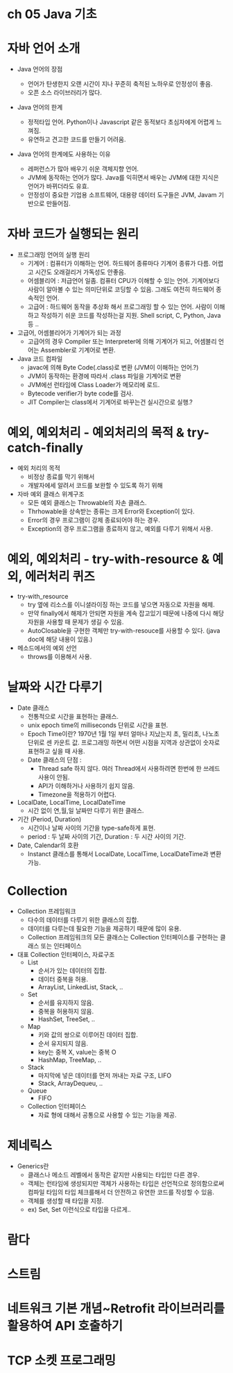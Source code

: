 ch 05 Java 기초
===

# 자바 언어 소개
- Java 언어의 장점 <br>
  - 언어가 탄생한지 오랜 시간이 지나 꾸준히 축적된 노하우로 안정성이 좋음.
  - 오픈 소스 라이브러리가 많다.

- Java 언어의 한계 <br>
  - 정적타입 언어. Python이나 Javascript 같은 동적보다 초심자에게 어렵게 느껴짐.
  - 유연하고 견고한 코드를 만들기 어려움.

- Java 언어의 한계에도 사용하는 이유 <br>
  - 레퍼런스가 많아 배우기 쉬운 객체지향 언어.
  - JVM에 동작하는 언어가 많다. Java를 익히면서 배우는 JVM에 대한 지식은 언어가 바뀌더라도 유효.
  - 안정성이 중요한 기업용 소프트웨어, 대용량 데이터 도구들은 JVM, Javam 기반으로 만들어짐.

# 자바 코드가 실행되는 원리
- 프로그래밍 언어의 실행 원리 <br>
  - 기계어 : 컴퓨터가 이해하는 언어. 하드웨어 종류마다 기계어 종류가 다름. 어렵고 시간도 오래걸리거 가독성도 안좋음.
  - 어셈블리어 : 저급언어 일좀. 컴퓨터 CPU가 이해할 수 있는 언어. 기계어보다 사람이 알아볼 수 있는 의미단위로 코딩할 수 있음. 그래도 여전히 하드웨어 종속적인 언어.
  - 고급어 : 하드웨어 동작을 추상화 해서 프로그래밍 할 수 있는 언어. 사람이 이해하고 작성하기 쉬운 코드를 작성하는걸 지원. Shell script, C, Python, Java 등 ..
- 고급어, 어셈블리어가 기계어가 되는 과정 <br>
  - 고급어의 경우 Compiler 또는 Interpreter에 의해 기계어가 되고, 어셈블리 언어는 Assembler로 기계어로 변환.
- Java 코드 컴파일 <br>
  - javac에 의해 Byte Code(.class)로 변환 (JVM이 이해하는 언어.?)
  - JVM이 동작하는 환경에 따라서 .class 파일을 기계어로 변환
  - JVM에선 런타임에 Class Loader가 메모리에 로드.
  - Bytecode verifier가 byte code를 검사.
  - JIT Compiler는 class에서 기계어로 바꾸는건 실시간으로 실행.?

# 예외, 예외처리 - 예외처리의 목적 & try-catch-finally
- 예외 처리의 목적 <br>
  - 비정상 종료를 막기 위해서
  - 개발자에세 알려서 코드를 보완할 수 있도록 하기 위해
- 자바 예외 클래스 위계구조 <br>
  - 모든 예외 클래스는 Throwable의 자손 클래스.
  - Thrhowable을 상속받는 종류는 크게 Error와 Exception이 있다.
  - Error의 경우 프로그램이 강제 종료되어야 하는 경우.
  - Exception의 경우 프로그램을 종료하지 않고, 예외를 다루기 위해서 사용.

# 예외, 예외처리 - try-with-resource & 예외, 에러처리 퀴즈
- try-with_resource <br>
  - try 옆에 리소스를 이니셜라이징 하는 코드를 넣으면 자동으로 자원을 해제.
  - 만약 finally에서 해제가 안되면 자원을 계속 잡고있기 때문에 나중에 다시 해당 자원을 사용할 때 문제가 생길 수 있음.
  - AutoClosable을 구현한 객체만 try-with-resouce를 사용할 수 있다. (java doc에 해당 내용이 있음.)
- 메소드에서의 예외 선언 <br>
  - throws를 이용해서 사용.

# 날짜와 시간 다루기
- Date 클래스 <br>
  - 전통적으로 시간을 표현하는 클래스.
  - unix epoch time의 milliseconds 단위로 시간을 표현.
  - Epoch Time이란? 1970년 1월 1일 부터 얼마나 지났는지 초, 밀리초, 나노초 단위로 센 카운트 값. 프로그래밍 하면서 어떤 시점을 지역과 상관없이 숫자로 표현하고 싶을 때 사용.
  - Date 클래스의 단점 :
    - Thread safe 하지 않다. 여러 Thread에서 사용하려면 한번에 한 쓰레드 사용이 안됨.
    - API가 이해하거나 사용하기 쉽지 않음.
    - Timezone을 적용하기 어렵다.
- LocalDate, LocalTime, LocalDateTime <br>
  - 시간 없이 연,월,일 날짜만 다루기 위한 클래스.
- 기간 (Period, Duration)
  - 시간이나 날짜 사이의 기간을 type-safe하게 표현.
  - period : 두 날짜 사이의 기간, Duration : 두 시간 사이의 기간.
- Date, Calendar의 호환 <br>
  - Instanct 클래스를 통해서 LocalDate, LocalTime, LocalDateTime과 변환 가능.

# Collection
- Collection 프레임워크 <br>
  - 다수의 데이터를 다루기 위한 클래스의 집합.
  - 데이터를 다루는데 필요한 기능을 제공하기 때문에 많이 유용.
  - Collection 프레임워크의 모든 클래스는 Collection 인터페이스를 구현하는 클래스 또는 인터페이스
- 대표 Collection 인터페이스, 자료구조 <br>
  - List <br>
    - 순서가 있는 데이터의 집합.
    - 데이터 중복을 허용.
    - ArrayList, LinkedList, Stack, ..
  - Set <br>
    - 순서를 유지하지 않음.
    - 중복을 허용하지 않음.
    - HashSet, TreeSet, ..
  - Map <br>
    - 키와 값의 쌍으로 이루어진 데이터 집합.
    - 순서 유지되지 않음.
    - key는 중복 X, value는 중복 O
    - HashMap, TreeMap, ..
  - Stack <br>
    - 마지막에 넣은 데이터를 먼저 꺼내는 자료 구조, LIFO
    - Stack, ArrayDequeu, ..
  - Queue <br>
    - FIFO
  - Collection 인터페이스 <br>
    - 자료 형에 대해서 공통으로 사용할 수 있는 기능을 제공.

# 제네릭스
- Generics란 <br>
  - 클래스나 메소드 레벨에서 동작은 같지만 사용되는 타입만 다른 경우.
  - 객체는 런타임에 생성되지만 객체가 사용하는 타입은 선언적으로 정의함으로써 컴파일 타임의 타입 체크를해서 더 안전하고 유연한 코드를 작성할 수 있음.
  - 객체를 생성할 때 타입을 지정.
  - ex) Set<Integer>, Set<String> 이런식으로 타입을 다르게..
  
# 람다

# 스트림

# 네트워크 기본 개념~Retrofit 라이브러리를 활용하여 API 호출하기

# TCP 소켓 프로그래밍
